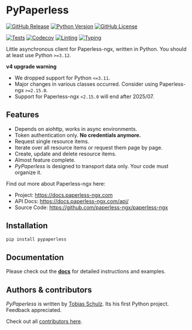 # PyPaperless

[![GitHub Release][release-badge]][release-url]
[![Python Version][python-badge]][python-url]
[![GitHub License][license-badge]][license-url]

[![Tests][tests-badge]][tests-url]
[![Codecov][codecov-badge]][codecov-url]
[![Linting][linting-badge]][linting-url]
[![Typing][typing-badge]][typing-url]

Little asynchronous client for Paperless-ngx, written in Python. You should at least use Python `>=3.12`.

**v4 upgrade warning**

* We dropped support for Python `<=3.11`.
* Major changes in various classes occurred. Consider using Paperless-ngx `>=2.15.0`.
* Support for Paperless-ngx `<2.15.0` will end after 2025/07.

## Features

- Depends on aiohttp, works in async environments.
- Token authentication only. **No credentials anymore.**
- Request single resource items.
- Iterate over all resource items or request them page by page.
- Create, update and delete resource items.
- Almost feature complete.
- _PyPaperless_ is designed to transport data only. Your code must organize it.

Find out more about Paperless-ngx here:

- Project: https://docs.paperless-ngx.com
- API Docs: https://docs.paperless-ngx.com/api/
- Source Code: https://github.com/paperless-ngx/paperless-ngx

## Installation

```bash
pip install pypaperless
```

## Documentation

Please check out the **[docs][docs-url]** for detailed instructions and examples.

## Authors & contributors

_PyPaperless_ is written by [Tobias Schulz][contributors-tbsch]. Its his first Python project. Feedback appreciated.

Check out all [contributors here][contributors-url].

[codecov-badge]: https://codecov.io/gh/tb1337/paperless-api/graph/badge.svg?token=IMXRBK3HRE
[codecov-url]: https://app.codecov.io/gh/tb1337/paperless-api/tree/main
[contributors-tbsch]: https://tbsch.de
[contributors-url]: https://github.com/tb1337/paperless-api/graphs/contributors
[docs-url]: https://github.com/tb1337/paperless-api/blob/main/docs/usage.md
[license-badge]: https://img.shields.io/github/license/tb1337/paperless-api
[license-url]: /LICENSE.md
[python-badge]: https://img.shields.io/pypi/pyversions/pypaperless
[python-url]: https://pypi.org/project/pypaperless/
[tests-badge]: https://github.com/tb1337/paperless-api/actions/workflows/tests.yml/badge.svg
[tests-url]: https://github.com/tb1337/paperless-api/actions
[release-badge]: https://img.shields.io/github/v/release/tb1337/paperless-api
[release-url]: https://github.com/tb1337/paperless-api/releases
[linting-badge]: https://github.com/tb1337/paperless-api/actions/workflows/linting.yml/badge.svg
[linting-url]: https://github.com/tb1337/paperless-api/actions
[typing-badge]: https://github.com/tb1337/paperless-api/actions/workflows/typing.yml/badge.svg
[typing-url]: https://github.com/tb1337/paperless-api/actions
